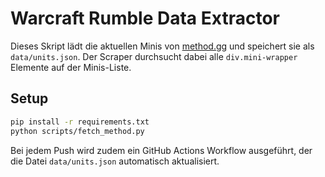 # Warcraft Rumble Data Extractor

Dieses Skript lädt die aktuellen Minis von [method.gg](https://www.method.gg/warcraft-rumble/minis) und speichert sie als `data/units.json`.
Der Scraper durchsucht dabei alle `div.mini-wrapper` Elemente auf der Minis-Liste.

## Setup

```bash
pip install -r requirements.txt
python scripts/fetch_method.py
```

Bei jedem Push wird zudem ein GitHub Actions Workflow ausgeführt, der die Datei `data/units.json` automatisch aktualisiert.
